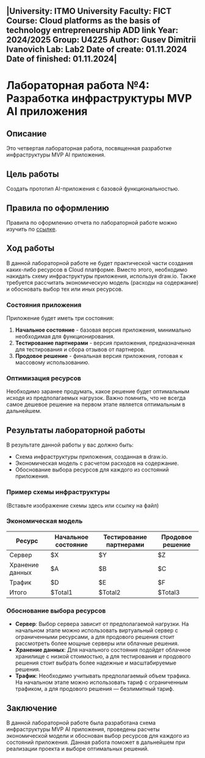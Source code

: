 |University: ITMO University Faculty: FICT Course: Cloud platforms as the basis of technology entrepreneurship ADD link Year: 2024/2025 Group: U4225 Author: Gusev Dimitrii Ivanovich Lab: Lab2 Date of create: 01.11.2024 Date of finished: 01.11.2024|
---------------------------------------------------------------------------------------------------------------------------------------------

# Лабораторная работа №4: Разработка инфраструктуры MVP AI приложения

## Описание
Это четвертая лабораторная работа, посвященная разработке инфраструктуры MVP AI приложения.

## Цель работы
Создать прототип AI-приложения с базовой функциональностью.

## Правила по оформлению
Правила по оформлению отчета по лабораторной работе можно изучить по [ссылке](#).

## Ход работы
В данной лабораторной работе не будет практической части создания каких-либо ресурсов в Cloud платформе. Вместо этого, необходимо накидать схему инфраструктуры приложения, используя draw.io. Также требуется рассчитать экономическую модель (расходы на содержание) и обосновать выбор тех или иных ресурсов.

### Состояния приложения
Приложение будет иметь три состояния:
1. **Начальное состояние** - базовая версия приложения, минимально необходимая для функционирования.
2. **Тестирование партнерами** - версия приложения, предназначенная для тестирования и сбора отзывов от партнеров.
3. **Продовое решение** - финальная версия приложения, готовая к массовому использованию.

### Оптимизация ресурсов
Необходимо заранее продумать, какое решение будет оптимальным исходя из предполагаемых нагрузок. Важно помнить, что не всегда самое дешевое решение на первом этапе является оптимальным в дальнейшем.

## Результаты лабораторной работы
В результате данной работы у вас должно быть:
- Схема инфраструктуры приложения, созданная в draw.io.
- Экономическая модель с расчетом расходов на содержание.
- Обоснование выбора ресурсов для каждого из состояний приложения.

### Пример схемы инфраструктуры
(Вставьте изображение схемы здесь или ссылку на файл)

### Экономическая модель
| Ресурс                 | Начальное состояние | Тестирование партнерами | Продовое решение |
|-----------------------|---------------------|-------------------------|------------------|
| Сервер                | $X                  | $Y                      | $Z               |
| Хранение данных       | $A                  | $B                      | $C               |
| Трафик                | $D                  | $E                      | $F               |
| Итого                 | $Total1             | $Total2                 | $Total3          |

### Обоснование выбора ресурсов
- **Сервер**: Выбор сервера зависит от предполагаемой нагрузки. На начальном этапе можно использовать виртуальный сервер с ограниченными ресурсами, а для продового решения стоит рассмотреть более мощные серверы или облачные решения.
- **Хранение данных**: Для начального состояния подойдет облачное хранилище с низкой стоимостью, а для тестирования и продового решения стоит выбрать более надежные и масштабируемые решения.
- **Трафик**: Необходимо учитывать предполагаемый объем трафика. На начальном этапе можно использовать тариф с ограниченным трафиком, а для продового решения — безлимитный тариф.

## Заключение
В данной лабораторной работе была разработана схема инфраструктуры MVP AI приложения, проведены расчеты экономической модели и обоснован выбор ресурсов для каждого из состояний приложения. Данная работа поможет в дальнейшем при реализации проекта и выборе оптимальных решений.

